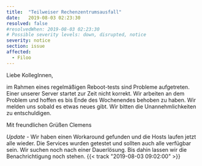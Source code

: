 ```yaml
---
title:  "Teilweiser Rechenzentrumsausfall"
date:   2019-08-03 02:23:30
resolved: false
#resolvedWhen: 2019-08-03 02:23:30
# Possible severity levels: down, disrupted, notice
severity: notice
section: issue
affected:
  - Filoo
---
```


Liebe KollegInnen,

im Rahmen eines regelmäßigen Reboot-tests sind Probleme aufgetreten. Einer unserer Server startet zur Zeit nicht korrekt. Wir arbeiten an dem Problem und hoffen es bis Ende des Wochenendes behoben zu haben. Wir melden uns sobald es etwas neues gibt. Wir bitten die Unannehmlichkeiten zu entschuldigen.

Mit freundlichen Grüßen
Clemens

*Update* - Wir haben einen Workaround gefunden und die Hosts laufen jetzt alle wieder. Die Services wurden getestet und sollten auch alle verfügbar sein. Wir suchen noch nach einer Dauerlösung. Bis dahin lassen wir die Benachrichtigung noch stehen. {{< track "2019-08-03 09:02:00" >}}
